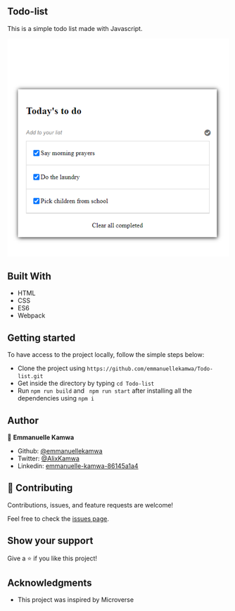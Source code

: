 ## Todo-list

This is a simple todo list made with Javascript.

![screenshot](./todo-list.png)

## Built With

- HTML
- CSS
- ES6
- Webpack

## Getting started 

To have access to the project locally, follow the simple steps below:

- Clone the project using `https://github.com/emmanuellekamwa/Todo-list.git`
- Get inside the directory by typing `cd Todo-list`
-  Run `npm run build` and ` npm run start`  after installing all the dependencies using `npm i`

## Author 

👤 **Emmanuelle Kamwa**

-   Github: [@emmanuellekamwa](https://github.com/emmanuellekamwa)
-   Twitter: [@AlixKamwa](https://twitter.com/AlixKamwa)
-   Linkedin: [emmanuelle-kamwa-86145a1a4](https://www.linkedin.com/in/emmanuelle-kamwa-86145a1a4/)


## 🤝 Contributing

Contributions, issues, and feature requests are welcome!

Feel free to check the [issues page](https://github.com/emmanuellekamwa/Todo-list/issues/).

## Show your support

Give a ⭐️ if you like this project!

## Acknowledgments

- This project was inspired by Microverse
